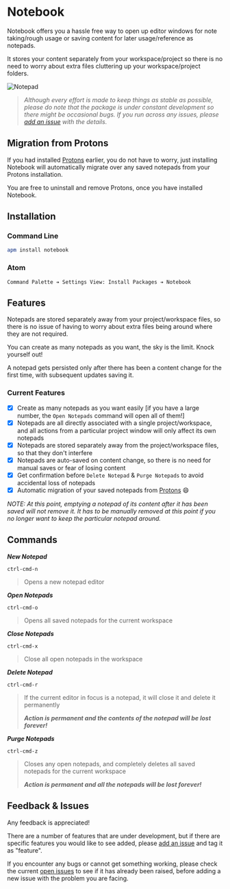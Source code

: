 # Notebook

Notebook offers you a hassle free way to open up editor windows for note taking/rough usage or saving content for later usage/reference as notepads.

It stores your content separately from your workspace/project so there is no need to worry about extra files cluttering up your workspace/project folders.

![Notepad](https://github.com/skulled/notebook/raw/master/docs/assets/images/notepad.png)

> _Although every effort is made to keep things as stable as possible, please do note that the package is under constant development so there might be occasional bugs. If you run across any issues, please [add an issue](https://github.com/skulled/notebook/issues/new) with the details._

## Migration from Protons

If you had installed [Protons](https://atom.io/packages/protons) earlier, you do not have to worry, just installing Notebook will automatically migrate over any saved notepads from your Protons installation.

You are free to uninstall and remove Protons, once you have installed Notebook.

## Installation

### Command Line

```bash
apm install notebook
```

### Atom

```
Command Palette ➔ Settings View: Install Packages ➔ Notebook
```
## Features

Notepads are stored separately away from your project/workspace files, so there is no issue of having to worry about extra files being around where they are not required.

You can create as many notepads as you want, the sky is the limit. Knock yourself out!

A notepad gets persisted only after there has been a content change for the first time, with subsequent updates saving it.

### Current Features

- [x] Create as many notepads as you want easily [if you have a large number, the `Open Notepads` command will open all of them!]
- [x] Notepads are all directly associated with a single project/workspace, and all actions from a particular project window will only affect its own notepads
- [x] Notepads are stored separately away from the project/workspace files, so that they don't interfere
- [x] Notepads are auto-saved on content change, so  there is no need for manual saves or fear of losing content
- [x] Get confirmation before `Delete Notepad` & `Purge Notepads` to avoid accidental loss of notepads
- [x] Automatic migration of your saved notepads from [Protons](https://atom.io/packages/protons) :smile:

_NOTE: At this point, emptying a notepad of its content after it has been saved will not remove it. It has to be manually removed at this point if you no longer want to keep the particular notepad around._

## Commands

**_New Notepad_**

```
ctrl-cmd-n
```

> Opens a new notepad editor

**_Open Notepads_**

```
ctrl-cmd-o
```

> Opens all saved notepads for the current workspace

**_Close Notepads_**

```
ctrl-cmd-x
```

> Close all open notepads in the workspace

**_Delete Notepad_**

```
ctrl-cmd-r
```

> If the current editor in focus is a notepad, it will close it and delete it permanently
>
> **_Action is permanent and the contents of the notepad will be lost forever!_**

**_Purge Notepads_**

```
ctrl-cmd-z
```

> Closes any open notepads, and completely deletes all saved notepads for the current workspace
>
> **_Action is permanent and all the notepads will be lost forever!_**

## Feedback & Issues

Any feedback is appreciated!

There are a number of features that are under development, but if there are specific features you would like to see added, please [add an issue](https://github.com/skulled/notebook/issues/new) and tag it as "feature".

If you encounter any bugs or cannot get something working, please check the current [open issues](https://github.com/skulled/notebook/issues) to see if it has already been raised, before adding a new issue with the problem you are facing.
